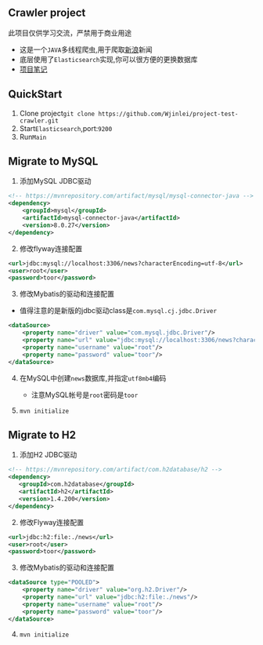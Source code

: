 ## Crawler project

此项目仅供学习交流，严禁用于商业用途

- 这是一个`JAVA`多线程爬虫,用于爬取[新浪](https://sina.cn)新闻
- 底层使用了`Elasticsearch`实现,你可以很方便的更换数据库
- [项目笔记](https://wjinlei.github.io/posts/exp-java-day13/)

## QuickStart

1. Clone project`git clone https://github.com/Wjinlei/project-test-crawler.git`
2. Start`Elasticsearch`,port:`9200`
3. Run`Main`

## Migrate to MySQL

1. 添加MySQL JDBC驱动

```xml
<!-- https://mvnrepository.com/artifact/mysql/mysql-connector-java -->
<dependency>
    <groupId>mysql</groupId>
    <artifactId>mysql-connector-java</artifactId>
    <version>8.0.27</version>
</dependency>
```

2. 修改flyway连接配置

```xml
<url>jdbc:mysql://localhost:3306/news?characterEncoding=utf-8</url>
<user>root</user>
<password>toor</password>
```

3. 修改Mybatis的驱动和连接配置

- 值得注意的是新版的jdbc驱动class是`com.mysql.cj.jdbc.Driver`

```xml
<dataSource>
    <property name="driver" value="com.mysql.jdbc.Driver"/>
    <property name="url" value="jdbc:mysql://localhost:3306/news?characterEncoding=utf-8"/>
    <property name="username" value="root"/>
    <property name="password" value="toor"/>
</dataSource>
```

4. 在MySQL中创建`news`数据库,并指定`utf8mb4`编码
    - 注意MySQL帐号是`root`密码是`toor`

5. `mvn initialize`

## Migrate to H2

1. 添加H2 JDBC驱动

```xml
<!-- https://mvnrepository.com/artifact/com.h2database/h2 -->
<dependency>
   <groupId>com.h2database</groupId>
   <artifactId>h2</artifactId>
   <version>1.4.200</version>
</dependency>
```

2. 修改Flyway连接配置

```xml
<url>jdbc:h2:file:./news</url>
<user>root</user>
<password>toor</password>
```

3. 修改Mybatis的驱动和连接配置

```xml
<dataSource type="POOLED">
    <property name="driver" value="org.h2.Driver"/>
    <property name="url" value="jdbc:h2:file:./news"/>
    <property name="username" value="root"/>
    <property name="password" value="toor"/>
</dataSource>
```

4. `mvn initialize`